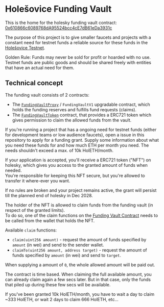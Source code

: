 # Holešovice Funding Vault

This is the home for the holesky funding vault contract: [0x610866c6089768dA95524bcc4cE7dB61eDa3931c](https://holesky.etherscan.io/address/0x610866c6089768da95524bcc4ce7db61eda3931c)

The purpose of this project is to give smaller faucets and projects with a constant need for testnet funds a reliable source for these funds in the [Holešovice Testnet](https://github.com/eth-clients/holesky).

Golden Rule: Funds may never be sold for profit or hoarded with no use.\
Testnet funds are public goods and should be shared freely with entities that have an actual need for them.

## Technical concept

The funding vault consists of 2 contracts:
* The [`FundingVaultProxy`](https://holesky.etherscan.io/address/0x610866c6089768da95524bcc4ce7db61eda3931c) / `FundingVaultV1` upgradable contract, which holds the funding reserves and fulfills fund requests (claims).
* The [`FundingVaultToken`](https://holesky.etherscan.io/address/0x97652a83cc29043fa9be2781cc0038eba70de911) contract, that provides a ERC721 token which gives permission to claim the allowed funds from the vault.

If you're running a project that has a ongoing need for testnet funds (either for development teams or low audience faucets),
open a issue in this repository to apply for a funding grant. Supply some information about what you need these funds for and how much ETH per month you need. The needs shouldn't exceed a max. of 10k HolETH/month.

If your application is accepted, you'll receive a ERC721 token ("NFT") on holesky, which gives you access to the granted amount of funds when needed. \
You're responsible for keeping this NFT secure, but you're allowed to transfer it where-ever you want.

If no rules are broken and your project remains active, the grant will persist till the planned end of holesky in Dec 2028.


The holder of the NFT is allowed to claim funds from the funding vault (in respect of the granted limits).\
To do so, one of the claim functions on the [Funding Vault Contract](https://holesky.etherscan.io/address/0x610866c6089768da95524bcc4ce7db61eda3931c) needs to be called from the wallet that holds the NFT.

Available `claim` functions:
* `claim(uint256 amount)` - request the amount of funds specified by `amount` (in wei) and send to the sender wallet.
* `claimTo(uint256 amount, address target)` - request the amount of funds specified by `amount` (in wei) and send to `target`.

When supplying a amount of `0`, the whole allowed amount will be paid out.

The contract is time based. When claiming the full available amount, you can already claim again a few secs later. But in that case, only the funds that piled up during these few secs will be available.

If you've been granted 10k HolETH/month, you have to wait a day to claim ~333 HolETH, or wait 2 days to claim 666 HolETH, etc...